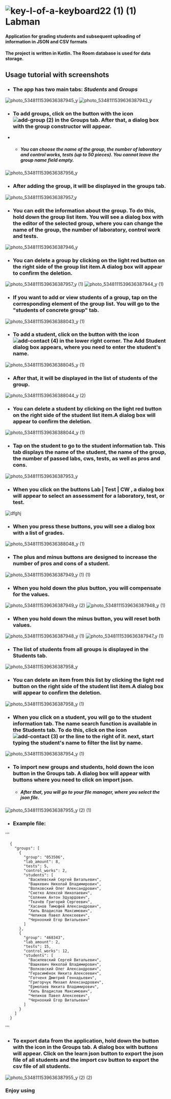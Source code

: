 
# ![key-l-of-a-keyboard22 (1) (1)](https://user-images.githubusercontent.com/78792353/195466447-3af5057a-684f-42b7-8751-11d04818c370.png) Labman
#### Application for grading students and subsequent uploading of information in JSON and CSV formats
#### The project is written in Kotlin. The Room database is used for data storage.
## Usage tutorial with screenshots
  * ### The app has two main tabs: *Students* and *Groups*
  ![photo_5348111539636387945_y](https://user-images.githubusercontent.com/78792353/195435312-1b999678-d42c-416e-836c-4d8ee1f7078e.jpg)
  ![photo_5348111539636387943_y](https://user-images.githubusercontent.com/78792353/195435308-bc8dfbff-c508-43a5-a023-d24316364d7e.jpg)
  * ### To add groups, click on the button with the icon ![add-group (2)](https://user-images.githubusercontent.com/78792353/195437756-8c3b6377-a4f9-4bbe-8611-461f174b6012.png) in the Groups tab. After that, a dialog box with the group constructor will appear.
  * 
    * ##### You can choose the name of the group, the number of laboratory and control works, tests (up to 50 pieces). You cannot leave the group name field empty.
  ![photo_5348111539636387956_y](https://user-images.githubusercontent.com/78792353/195438530-2dbb0f76-bf24-43f3-b882-e59612516ae9.jpg)

  * ### Аfter adding the group, it will be displayed in the groups tab.
  ![photo_5348111539636387957_y](https://user-images.githubusercontent.com/78792353/195452909-9381ba34-7c34-404f-82a5-2a7cc20ad7fc.jpg)
  
  * ### You can edit the information about the group. To do this, hold down the group list item. You will see a dialog box with the editor of the selected group, where you can change the name of the group, the number of laboratory, control work and tests.
  ![photo_5348111539636387946_y](https://user-images.githubusercontent.com/78792353/195452958-44583c75-12af-4204-943a-c00a04ca9ec7.jpg)

  * ### You can delete a group by clicking on the light red button on the right side of the group list item.A dialog box will appear to confirm the deletion.
  ![photo_5348111539636387957_y (1)](https://user-images.githubusercontent.com/78792353/195453153-ef0f3ce4-9f29-4a34-a455-54aadfd3ff78.jpg)
  ![photo_5348111539636387944_y (1)](https://user-images.githubusercontent.com/78792353/195453274-c5f099cd-405d-4c88-9b09-3736162fcf33.jpg)

  * ### If you want to add or view students of a group, tap on the corresponding element of the group list. You will go to the "students of concrete group" tab.
  ![photo_5348111539636388043_y (1)](https://user-images.githubusercontent.com/78792353/195453568-2f10688b-0358-4012-804f-8353c5faaf64.jpg)

  * ### To add a student, click on the button with the icon ![add-contact (4)](https://user-images.githubusercontent.com/78792353/195464375-66725e80-e781-4df3-a128-76f199a7e53b.png) in the lower right corner. The Add Student dialog box appears, where you need to enter the student's name.
  ![photo_5348111539636388045_y (1)](https://user-images.githubusercontent.com/78792353/195454814-0f93dba5-8d80-492c-a193-afe56b00f658.jpg)

  * ###  Аfter that, it will be displayed in the list of students of the group.
  ![photo_5348111539636388044_y (2)](https://user-images.githubusercontent.com/78792353/195454685-b8790f63-1b0c-485b-8dd0-3c349b562ba1.jpg)


  * ### You can delete a student by clicking on the light red button on the right side of the student list item.A dialog box will appear to confirm the deletion.
  ![photo_5348111539636388044_y (1)](https://user-images.githubusercontent.com/78792353/195454159-c5001b41-d078-4af7-8aeb-ec8a401b3caa.jpg)

  * ### Tap on the student to go to the student information tab. This tab displays the name of the student, the name of the group, the number of passed labs, cws, tests, as well as pros and cons.
  ![photo_5348111539636387953_y](https://user-images.githubusercontent.com/78792353/195454262-f202d4f6-2e01-4495-8e3a-bf0c71ac7d79.jpg)

  * ### When you click on the buttons Lab | Test | CW , a dialog box will appear to select an assessment for a laboratory, test, or test. 
![dfghj](https://user-images.githubusercontent.com/78792353/195490837-36b80e13-1587-404c-bf07-4051519a1a96.jpg)


  * ### When you press these buttons, you will see a dialog box with a list of grades.
  ![photo_5348111539636388048_y (1)](https://user-images.githubusercontent.com/78792353/195455166-76a4d145-ba93-4ce8-8e02-6be802fd7f15.jpg)


  * ### The plus and minus buttons are designed to increase the number of pros and cons of a student. 
  ![photo_5348111539636387949_y (1) (1)](https://user-images.githubusercontent.com/78792353/195456059-6c3df6d5-f0c8-484d-8586-58ea063b94e5.jpg)

  * ### When you hold down the plus button, you will compensate for the values. 
  ![photo_5348111539636387949_y (2)](https://user-images.githubusercontent.com/78792353/195456381-d90e6bc3-7e73-434b-ab2d-a434e287dfbe.jpg)
  ![photo_5348111539636387948_y (1)](https://user-images.githubusercontent.com/78792353/195456390-d9a62511-9823-471c-abe1-d8c8860b8215.jpg)

  * ### When you hold down the minus button, you will reset both values. 
  ![photo_5348111539636387948_y (1)](https://user-images.githubusercontent.com/78792353/195456571-409faaa1-2676-4b73-a1d1-9c156828a074.jpg)
  ![photo_5348111539636387947_y (1)](https://user-images.githubusercontent.com/78792353/195456696-d428473c-8962-4255-92b9-b48ab5156893.jpg)

  * ### The list of students from all groups is displayed in the Students tab. 
  ![photo_5348111539636387958_y](https://user-images.githubusercontent.com/78792353/195456930-ffa62f38-3ee6-455c-8c54-71d270fab434.jpg)


  * ### You can delete an item from this list by clicking the light red button on the right side of the student list item.A dialog box will appear to confirm the deletion.
  ![photo_5348111539636387958_y (1)](https://user-images.githubusercontent.com/78792353/195457096-a1d62331-a2b8-407b-ae2c-49dac7909e73.jpg)

  * ### When you click on a student, you will go to the student information tab. The name search function is available in the Students tab. To do this, click on the icon ![add-contact (3)](https://user-images.githubusercontent.com/78792353/195464034-6b70fa1b-9e6c-4509-bc5c-2fd92613c9d2.png) or the line to the right of it. next, start typing the student's name to filter the list by name.
  ![photo_5348111539636387954_y (1)](https://user-images.githubusercontent.com/78792353/195457285-d0b0b254-6262-4572-8e59-d2699263bb7c.jpg)

  * ### To import new groups and students, hold down the icon button in the Groups tab. A dialog box will appear with buttons where you need to click on import json.
    * ##### After that, you will go to your file manager, where you select the json file.  
  ![photo_5348111539636387955_y (2) (1)](https://user-images.githubusercontent.com/78792353/195461126-8c60360f-ce70-48b7-8313-13b1aa278a4a.jpg)
  * ### Example file:
  '''

      {
        "groups": [
          {
            "group": "053506",
            "lab_amount": 8,
            "tests": 5,
            "control_works": 2,
            "students": [
              "Василевский Сергей Витальевич",
              "Вашкевич Николай Владимирович",
              "Волковский Олег Александрович",
              "Снетко Алексей Николаевич",
              "Соляник Антон Эдуардович",
              "Ткачёв Григорий Сергеевич",
              "Хасанов Тимофей Александрович",
              "Хиль Владислав Максимович",
              "Чепиков Павел Алексеевич",
              "Черноокий Егор Витальевич"
            ]
          },
          {
            "group": "468343",
            "lab_amount": 2,
            "tests": 15,
            "control_works": 12,
            "students": [
              "Василевский Сергей Витальевич",
              "Вашкевич Николай Владимирович",
              "Волковский Олег Александрович",
              "Герасимёнок Никита Алексеевич",
              "Готченя Дмитрий Геннадьевич",
              "Григорчук Михаил Александрович",
              "Ермолаев Никита Владимирович",
              "Хиль Владислав Максимович",
              "Чепиков Павел Алексеевич",
              "Черноокий Егор Витальевич"
            ]
          }
        ]
      }
  '''

  * ### To export data from the application, hold down the button with the icon in the Groups tab. A dialog box with buttons will appear. Click on the learn json button to export the json file of all students and the import csv button to export the csv file of all students.
![photo_5348111539636387955_y (2) (2)](https://user-images.githubusercontent.com/78792353/195461092-b3a79c01-706a-4b42-bae6-33175038d96b.jpg)


### Enjoy using
